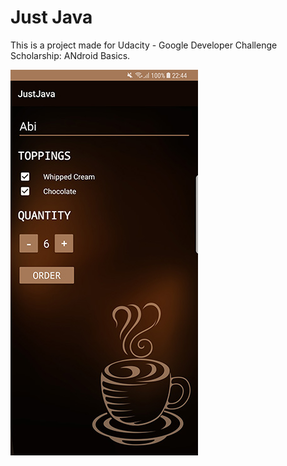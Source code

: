 # Just Java
This is a project made for Udacity - Google Developer Challenge Scholarship: ANdroid Basics.

![JustJava](https://github.com/trivial122/JustJava/blob/master/app/src/main/res/drawable/StartScreen1.jpg)
